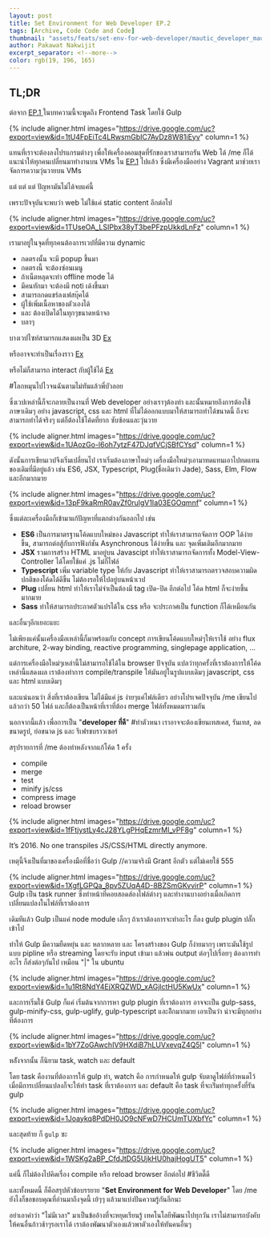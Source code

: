 ```yaml
---
layout: post
title: Set Environment for Web Developer EP.2
tags: [Archive, Code Code and Code]
thumbnail: "assets/feats/set-env-for-web-developer/mautic_developer_mautician-720x340.jpg"
author: Pakawat Nakwijit
excerpt_separator: <!--more-->
color: rgb(19, 196, 165)
---
```


## TL;DR

ต่อจาก <a href="https://chameleontk.github.io/set-env-for-web-developer"> EP.1 </a> ในบทความนี้จะพูดถึง Frontend Task โดยใช้ Gulp 
<!--more-->

{% include aligner.html images="https://drive.google.com/uc?export=view&id=1tU4FpEiTc4LRwsmGbIC7AyDz8W81iEyv" column=1 %}

แทนที่เราจะต้องลงโปรแกรมต่างๆ เพื่อให้เครื่องคอมสุดที่รักของเราสามารถรัน Web ได้ /me ก็ได้แนะนำให้ทุกคนเปลี่ยนมาทำงานบน VMs ใน [EP.1](https://chameleontk.github.io/set-env-for-web-developer) ไปแล้ว ซึ่งมีเครื่องมืออย่าง Vagrant มาช่วยเราจัดการความวุ่นวายบน VMs

แต่ แต่ แต่ ปัญหามันไม่ได้จบแค่นี้

เพราะปัจจุบันจะพบว่า web ไม่ใช้แค่ static content อีกต่อไป

{% include aligner.html images="https://drive.google.com/uc?export=view&id=1TUseOA_LSIPbx38yT3bePFzpUkkdLnFz" column=1 %}

เรามาอยู่ในจุดที่ทุกคนต้องการเวปที่มีความ dynamic
* กดตรงนั้น จะมี popup ขึ้นมา
* กดตรงนี้ จะต้องซ่อนเมนู
* ถ้าเน็ตหลุดจะทำ offline mode ได้
* มีคนทักมา จะต้องมี noti เด้งขึ้นมา
* สามารถกดแชร์ลงเฟสบุ๊คได้
* ผู้ใช้เพิ่มเนื้อหาของตัวเองได้
* และ ต้องเปิดได้ในทุกๆขนาดหน้าจอ
* บลาๆ

บางเวปไซท์สามารถแสดงผลเป็น 3D [Ex](http://www.dock.cz/en/about) 

หรืออาจจะทำเป็นเรื่องราว [Ex](http://www.cabletv.com/the-walking-dead) 

หรือไม่ก็สามารถ interact กับผู้ใช้ได้ [Ex](http://www.guillaumejuvenet.com/#project) 

<span class="tag-en">#โลกหมุนไปไวจนฉันตามไม่ทันแล้วพี่บัวลอย</span>

ซึ่งเวปเหล่านี้ก็จะกลายเป็นงานที่ Web developer อย่างเราๆต้องทำ และนั้นหมายถึงการต้องใช้ภาษาเดิมๆ อย่าง javascript, css และ html ที่ไม่ได้ออกแบบมาให้สามารถทำได้ขนาดนี้ ถึงจะสามารถทำได้จริงๆ แต่ก็ต้องใช้โค้ดที่ยาก ซับซ้อนและวุ่นวาย

{% include aligner.html images="https://drive.google.com/uc?export=view&id=1UAozGo-l6oh7ytzF47DJqfVCjSBfCYsd" column=1 %}

ดังนั้นการเขียนเวปจึงเริ่มเปลี่ยนไป เราเริ่มต้องภาษาใหม่ๆ เครื่องมือใหม่ๆเอามาทดแทนเอาไปทดแทนของเดิมที่มีอยู่แล้ว เช่น ES6, JSX, Typescript, Plug(ชื่อเดิมว่า Jade), Sass, Elm, Flow และอีกมากมาย

{% include aligner.html images="https://drive.google.com/uc?export=view&id=13pF9kaRmR0avZf0rulgV1Ia03EGOqmnf" column=1 %}

ซึ่งแต่ละเครื่องมือก็เข้ามาแก้ปัญหาที่แตกต่างกันออกไป เช่น

* **ES6** เป็นการมาตรฐานโค้ดแบบใหม่ของ Javascript ทำให้เราสามารถจัดการ OOP ได้ง่ายขึ้น, สามารถต่อสู้กับการฟังก์ชัน Asynchronous ได้ง่ายขึ้น และ จุดเพิ่มเติมอีกมากมาย
* **JSX** รวมการสร้าง HTML มาอยู่บน Javascipt ทำให้เราสามารถจัดการทั้ง Model-View-Controller ได้โดยใช้แค่ .js ไม่กี่ไฟล์
* **Typescript** เพิ่ม variable type ให้กับ Javascript ทำให้เราสามารถตรวจสอบความผิดปกติของโค้ดได้ดีขึ้น ไม่ต้องรอให้ไปอยู่บนหน้าเวป
* **Plug** เปลี่ยน html ทำให้เราไม่จำเป็นต้องมี tag เปิด-ปิด อีกต่อไป โค้ด html ก็จะง่ายขึ้นมากมาย
* **Sass** ทำให้สามารถประกาศตัวแปรได้ใน css หรือ จะประกาศเป็น function ก็ได้เหมือนกัน

และอื่นๆอีกเยอะแยะ


ไม่เพียงแค่นั้นเครื่องมือเหล่านี้ก็มาพร้อมกับ concept การเขียนโค้ดแบบใหม่ๆให้เราใช้ อย่าง flux architure, 2-way binding, reactive programming, singlepage application, ...

แต่การเครื่องมือใหม่ๆเหล่านี้ไม่สามารถใช้ได้ใน browser ปัจจุบัน แปลว่าทุกครั้งที่เราต้่องการให้โค้ดเหล่านี้แสดงผล เราต้องทำการ compile/transpile ให้มันอยู่ในรูปแบบเดิมๆ javascript, css และ html แบบเดิมๆ

และแน่นอนว่า สิ่งที่เราต้องเขียน ไม่ได้มีแค่ js ง่ายๆแค่ไฟล์เดียว อย่างโปรเจคปัจจุบัน /me เขียนไปแล้วกว่า 50 ไฟล์ และก็ต้องเป็นหน้าที่เราที่ต้อง merge ไฟล์ทั้งหมดมารวมกัน

นอกจากนี้แล้ว เพื่อการเป็น "**developer ที่ดี**" <span class="tag-en">#ทำตัวหนา</span> เราอาจจะต้องเขียนเทสเคส, รันเทส, ลดขนาดรูป, ย่อขนาด js และ รีเฟรชบราวเซอร์

สรุปรายการที่ /me ต้องทำหลังจากแก้โค้ด 1 ครั้ง

* compile
* merge
* test
* minify js/css
* compress image
* reload browser

{% include aligner.html images="https://drive.google.com/uc?export=view&id=1fFtjystLy4cJ28YLgPHqEzmrMI_vPF8g" column=1 %}

<div class="blockquote">It’s 2016. No one transpiles JS/CSS/HTML directly anymore.</div>

เหตุนี้จึงเป็นที่มาของเครื่องมือที่ชื่อว่า Gulp //ความจริงมี Grant อีกตัว แต่ไม่เคยใช้ 555

{% include aligner.html images="https://drive.google.com/uc?export=view&id=1XgfLGPQa_8pv5ZUqA4D-8BZSmGKvvirP" column=1 %}
Gulp เป็น task runner ซึ่งทำหน้าที่คอยสอดส่องไฟล์ต่างๆ และทำงานบางอย่างเมื่อเกิดการเปลี่ยนแปลงในไฟล์ที่เราต้องการ

เดิมทีแล้ว Gulp เป็นแค่ node module เล็กๆ ถ้าเราต้องการจะทำอะไร ก็ลง gulp plugin ปลั๊กเข้าไป

ทำให้ Gulp มีความยืดหยุ่น และ หลากหลาย และ โครงสร้างของ Gulp ก็ง่ายมากๆ เพราะมันใช้รูปแบบ pipline หรือ streaming โดยจะรับ input เข้ามา แล้วพ่น output ต่อๆไปเรื่อยๆ ต้องการทำอะไร ก็ส่งต่อๆกันไป เหมือน "\|" ใน ubuntu

{% include aligner.html images="https://drive.google.com/uc?export=view&id=1u1Rt8NdY4EjXRQZWD_xAGjlctHU5KwUx" column=1 %}

และการเริ่มใช้ Gulp ก็แค่ เริ่มต้นจากการหา gulp plugin ที่เราต้องการ อาจจะเป็น gulp-sass, gulp-minify-css, gulp-uglify, gulp-typescript และอิีกมากมาย เอาเป็นว่า น่าจะมีทุกอย่างที่ต้องการ

{% include aligner.html images="https://drive.google.com/uc?export=view&id=1bY7ZoGAwchIV9HXdiB7hLUVxevqZ4Q5l" column=1 %}

หลัังจากนั้น ก็นิยาม task, watch และ default

โดย task คืองานที่ต้องการให้ gulp ทำ, watch คือ การกำหนดให้ gulp จับตาดูไฟล์ที่กำหนดไว้ เมื่อมีการเปลี่ยนแปลงก็จะให้ทำ task ที่เราต้องการ และ default คือ task ที่จะเร่ิมทำทุกครั้งที่รัน gulp

{% include aligner.html images="https://drive.google.com/uc?export=view&id=1Joaykq8PdDH0JO9cNFwD7HCUmTUXbfYc" column=1 %}

และสุดท้าย ก็ `gulp` ซะ

{% include aligner.html images="https://drive.google.com/uc?export=view&id=1WSKg2aBP_CfdJtDG5UjkHU0hajHogUT5" column=1 %}

แค่นี้ ก็ไม่ต้องไปคิดเรื่อง compile หรือ reload browser อีกต่อไป <span class="tag-en">#ชีวิตดี๊ดี</span>

และทั้งหมดนี้ ก็คือสรุปหัวข้อบรรยาย "**Set Environment for Web Developer**" โดย /me ยังไงก็ขอขอบคุณที่อ่านมาถึงจุดนี้ เย้ๆๆ แล้วมาแบ่งปันความรู้กันอีกนะ

<div class="blockquote">อย่าเอาคำว่า "ไม่มีเวลา" มาเป็นข้ออ้างที่จะหยุดเรียนรู้ เทคโนโลยีพัฒนาไปทุกวัน เราไม่สามารถบังคับให้คนอื่นก้าวช้าๆรอเราได้ เราต้องพัฒนาตัวเองแล้วพาตัวเองให้ทันคนอื่นๆ</div>
